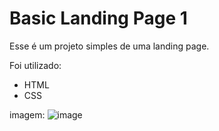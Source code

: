 # Basic Landing Page 1

Esse é um projeto simples de uma landing page.

Foi utilizado:
* HTML
* CSS

imagem:
![image](https://user-images.githubusercontent.com/43452688/118724813-76a7fc80-b805-11eb-8304-90e533095426.png)


